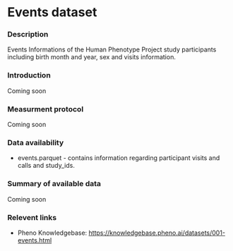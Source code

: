 # Events dataset  

### Description 

Events Informations of the Human Phenotype Project study participants including birth month and year, sex and visits information.

### Introduction

Coming soon

### Measurment protocol 
<!-- long measurment protocol for the data browser -->
Coming soon

### Data availability
<!-- for the example notebooks -->

* events.parquet - contains information regarding participant visits and calls and study_ids.

### Summary of available data 
<!-- for the data browser -->
Coming soon

### Relevent links

* Pheno Knowledgebase: https://knowledgebase.pheno.ai/datasets/001-events.html
